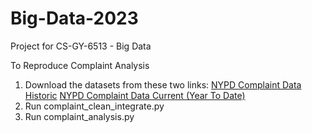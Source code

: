 # Big-Data-2023
Project for CS-GY-6513 - Big Data 


To Reproduce Complaint Analysis
1. Download the datasets from these two links: 
    [NYPD Complaint Data Historic](https://data.cityofnewyork.us/Public-Safety/NYPD-Complaint-Data-Historic/qgea-i56i)
    [NYPD Complaint Data Current (Year To Date)](https://data.cityofnewyork.us/Public-Safety/NYPD-Complaint-Data-Current-Year-To-Date-/5uac-w243)
2. Run complaint_clean_integrate.py
3. Run complaint_analysis.py

